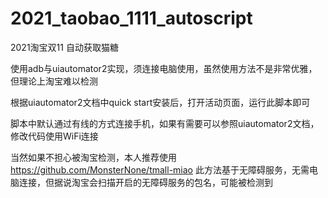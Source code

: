 # 2021_taobao_1111_autoscript
2021淘宝双11 自动获取猫糖

使用adb与uiautomator2实现，须连接电脑使用，虽然使用方法不是非常优雅，但理论上淘宝难以检测

根据uiautomator2文档中quick start安装后，打开活动页面，运行此脚本即可

脚本中默认通过有线的方式连接手机，如果有需要可以参照uiautomator2文档，修改代码使用WiFi连接

当然如果不担心被淘宝检测，本人推荐使用 https://github.com/MonsterNone/tmall-miao
此方法基于无障碍服务，无需电脑连接，但据说淘宝会扫描开启的无障碍服务的包名，可能被检测到
